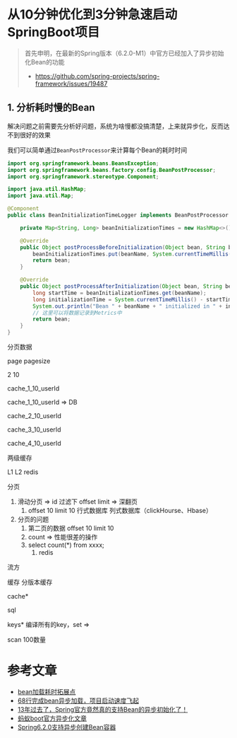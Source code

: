 # 从10分钟优化到3分钟急速启动SpringBoot项目

>首先申明，在最新的Spring版本（6.2.0-M1）中官方已经加入了异步初始化Bean的功能
>
>- https://github.com/spring-projects/spring-framework/issues/19487



## 1. 分析耗时慢的Bean

解决问题之前需要先分析好问题，系统为啥慢都没搞清楚，上来就异步化，反而达不到很好的效果

我们可以简单通过`BeanPostProcessor`来计算每个Bean的耗时时间

```java
import org.springframework.beans.BeansException;
import org.springframework.beans.factory.config.BeanPostProcessor;
import org.springframework.stereotype.Component;

import java.util.HashMap;
import java.util.Map;

@Component
public class BeanInitializationTimeLogger implements BeanPostProcessor {

    private Map<String, Long> beanInitializationTimes = new HashMap<>();

    @Override
    public Object postProcessBeforeInitialization(Object bean, String beanName) throws BeansException {
        beanInitializationTimes.put(beanName, System.currentTimeMillis());
        return bean;
    }

    @Override
    public Object postProcessAfterInitialization(Object bean, String beanName) throws BeansException {
        long startTime = beanInitializationTimes.get(beanName);
        long initializationTime = System.currentTimeMillis() - startTime;
        System.out.println("Bean " + beanName + " initialized in " + initializationTime + " ms");
        // 这里可以将数据记录到Metrics中
        return bean;
    }
}

```

分页数据



page pagesize

2 10



cache_1_10_userId

cache_1_10_userId => DB

cache_2_10_userId

cache_3_10_userId

cache_4_10_userId



两级缓存

L1 L2 redis 



分页

1. 滑动分页 => id 过滤下 offset limit => 深翻页
   1. offset 10 limit 10 行式数据库 列式数据库（clickHourse、Hbase）
2. 分页的问题
   1. 第二页的数据 offset 10 limit 10 
   2. count => 性能很差的操作
   3. select count(*) from xxxx;
      1. redis  



流方

缓存 分版本缓存



cache*



sql



keys* 编译所有的key，set => 

scan 100数量





# 参考文章

- [bean加载耗时拓展点](https://juejin.cn/post/7122618843213758478 )
- [68行完成bean异步加载，项目启动速度飞起](https://www.cnblogs.com/thisiswhy/p/17457499.html)
- [13年过去了，Spring官方竟然真的支持Bean的异步初始化了！ ](https://www.cnblogs.com/thisiswhy/p/18202897)
- [蚂蚁boot官方异步化文章](https://help.aliyun.com/document_detail/133162.html)
- [Spring6.2.0支持异步创建Bean容器](https://blog.csdn.net/m0_48767062/article/details/137702306)
